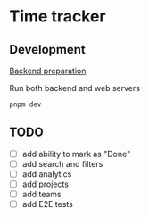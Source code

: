 # Time tracker

## Development

[Backend preparation](apps/backend/README.md)

Run both backend and web servers

```sh
pnpm dev
```

## TODO

- [ ] add ability to mark as "Done"
- [ ] add search and filters
- [ ] add analytics
- [ ] add projects
- [ ] add teams
- [ ] add E2E tests

